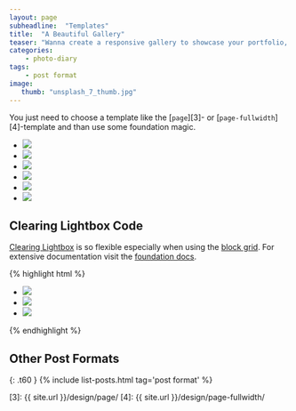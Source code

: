 ```yaml
---
layout: page
subheadline:  "Templates"
title:  "A Beautiful Gallery"
teaser: "Wanna create a responsive gallery to showcase your portfolio, recent photos or images? It's quite easy thanks to Foundation and <a href='http://foundation.zurb.com/docs/components/clearing.html'>Clearing Lightbox</a>."
categories:
    - photo-diary
tags:
    - post format
image:
   thumb: "unsplash_7_thumb.jpg"
---
```

You just need to choose a template like the [`page`][3]- or [`page-fullwidth`][4]-template and than use some foundation magic.

<ul class="clearing-thumbs small-block-grid-3" data-clearing>
  <li><a href="https://download.unsplash.com/photo-1431103327216-d1d9e8aa46d2"><img  data-caption="All images by Unsplash.com" class="th" src="{{ site.url }}/images/unsplash_1_thumb.jpg"></a></li>
  <li><a href="{{ site.url }}/images/unsplash_2.jpg"><img  data-caption="All images by Unsplash.com" class="th" src="{{ site.url }}/images/unsplash_2_thumb.jpg"></a></li>
  <li><a href="{{ site.url }}/images/unsplash_3.jpg"><img  data-caption="All images by Unsplash.com" class="th" src="{{ site.url }}/images/unsplash_3_thumb.jpg"></a></li>
  <li><a href="{{ site.url }}/images/unsplash_4.jpg"><img  data-caption="All images by Unsplash.com" class="th" src="{{ site.url }}/images/unsplash_4_thumb.jpg"></a></li>
  <li><a href="{{ site.url }}/images/unsplash_5.jpg"><img  data-caption="All images by Unsplash.com" class="th" src="{{ site.url }}/images/unsplash_5_thumb.jpg"></a></li>
  <li><a href="{{ site.url }}/images/unsplash_6.jpg"><img  data-caption="All images by Unsplash.com" class="th" src="{{ site.url }}/images/unsplash_6_bus_thumb.jpg"></a></li>
</ul>

## Clearing Lightbox Code

[Clearing Lightbox][1] is so flexible especially when using the [block grid][2]. For extensive documentation visit the [foundation docs][1].

{% highlight html %}
<ul class="clearing-thumbs small-block-grid-3" data-clearing>
  <li><a href="path/to/your/img"><img data-caption="caption 1" src="path/to/your/thumbnail"></a></li>
  <li><a href="path/to/your/img"><img data-caption="caption 2" src="path/to/your/thumbnail"></a></li>
  <li><a href="path/to/your/img"><img data-caption="caption 3" src="path/to/your/thumbnail"></a></li>
</ul>
{% endhighlight %}



## Other Post Formats
{: .t60 }
{% include list-posts.html tag='post format' %}



 [1]: http://foundation.zurb.com/docs/components/clearing.html
 [2]: http://foundation.zurb.com/docs/components/block_grid.html
 [3]: {{ site.url }}/design/page/
 [4]: {{ site.url }}/design/page-fullwidth/
